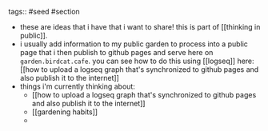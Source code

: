 tags:: #seed #section

- these are ideas that i have that i want to share! this is part of [[thinking in public]].
- i usually add information to my public garden to process into a public page that i then publish to github pages and serve here on `garden.birdcat.cafe`. you can see how to do this using [[logseq]] here: [[how to upload a logseq graph that's synchronized to github pages and also publish it to the internet]]
- things i'm currently thinking about:
	- [[how to upload a logseq graph that's synchronized to github pages and also publish it to the internet]]
	- [[gardening habits]]
	-